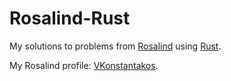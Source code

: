 # Rosalind-Rust

My solutions to problems from [Rosalind](http://rosalind.info/) using [Rust](https://www.rust-lang.org/).

My Rosalind profile: [VKonstantakos](http://rosalind.info/users/VKonstantakos/).
